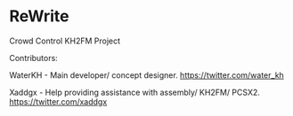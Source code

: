 # ReWrite
Crowd Control KH2FM Project

Contributors:

WaterKH - Main developer/ concept designer. https://twitter.com/water_kh

Xaddgx - Help providing assistance with assembly/ KH2FM/ PCSX2. https://twitter.com/xaddgx
